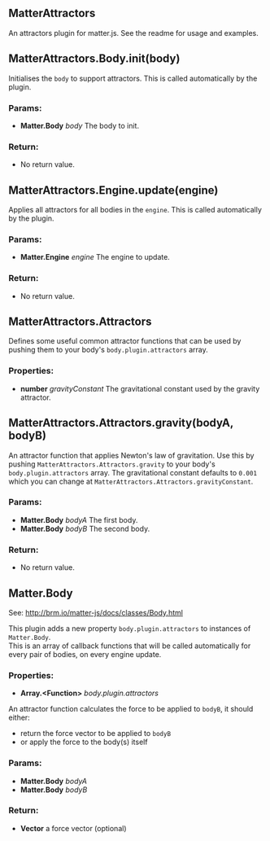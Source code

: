 

<!-- Start index.js -->

## MatterAttractors

An attractors plugin for matter.js.
See the readme for usage and examples.

## MatterAttractors.Body.init(body)

Initialises the `body` to support attractors.
This is called automatically by the plugin.

### Params:

* **Matter.Body** *body* The body to init.

### Return:

* No return value.

## MatterAttractors.Engine.update(engine)

Applies all attractors for all bodies in the `engine`.
This is called automatically by the plugin.

### Params:

* **Matter.Engine** *engine* The engine to update.

### Return:

* No return value.

## MatterAttractors.Attractors

Defines some useful common attractor functions that can be used 
by pushing them to your body's `body.plugin.attractors` array.

### Properties:

* **number** *gravityConstant* The gravitational constant used by the gravity attractor.

## MatterAttractors.Attractors.gravity(bodyA, bodyB)

An attractor function that applies Newton's law of gravitation.
Use this by pushing `MatterAttractors.Attractors.gravity` to your body's `body.plugin.attractors` array.
The gravitational constant defaults to `0.001` which you can change 
at `MatterAttractors.Attractors.gravityConstant`.

### Params:

* **Matter.Body** *bodyA* The first body.
* **Matter.Body** *bodyB* The second body.

### Return:

* No return value.

## Matter.Body

See: http://brm.io/matter-js/docs/classes/Body.html

This plugin adds a new property `body.plugin.attractors` to instances of `Matter.Body`.  
This is an array of callback functions that will be called automatically
for every pair of bodies, on every engine update.

### Properties:

* **Array.\<Function>** *body.plugin.attractors* 

An attractor function calculates the force to be applied
to `bodyB`, it should either:
- return the force vector to be applied to `bodyB`
- or apply the force to the body(s) itself

### Params:

* **Matter.Body** *bodyA* 
* **Matter.Body** *bodyB* 

### Return:

* **Vector** a force vector (optional)

<!-- End index.js -->

<!-- Start webpack.config.js -->

<!-- End webpack.config.js -->


